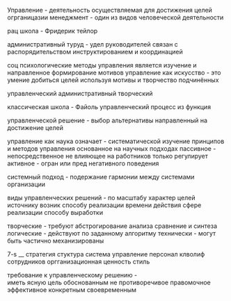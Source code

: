 Управление - деятельность осуществляемая для достижения целей огрганицазии 
менеджмент - один из видов человеческой деятельности 

рац школа - Фридерик тейлор 

административный туруд - удел руководителей связан с распорядительством инструктированием и координацией 

соц психологические методы управления является изучение и направленное формирование мотивов
управление как искусство - это умение добиться целей используя мотивы и творчество подчинённых

управленческий 
административный 
творческий 

классическая школа - Файоль управленческий процесс из функция 

управленческой решение - выбор альтернативы направленный на достижение целей 

управление как наука означает - систематической изучение принципов и методов управления основанное на научных подходах 
пассивное - непосредственное не влияющее на работников только регулирует 
активное - огран или пред  негативного поведения 

системный подход - подержание гармонии между системами организации 

виды управленческих решений - 
по масштабу 
характер целей источнику возник 
способу реализации
времени действия 
сфере реализации
способу выработки 

творческие - требуют абстрогирование анализа сравнение и синтеза 
логические - действуют по заданному алгоритму 
технически - могут быть частично механизированы 

7-s __ стратегия стуктура система управление персонал клволиф сотрудников оргганизационная ценность стиль 

требование к управленческому решению -  
иметь ясную цель 
обоснованным 
не противоречивое 
правомочное 
эффективное
конкретным 
своевременным 
